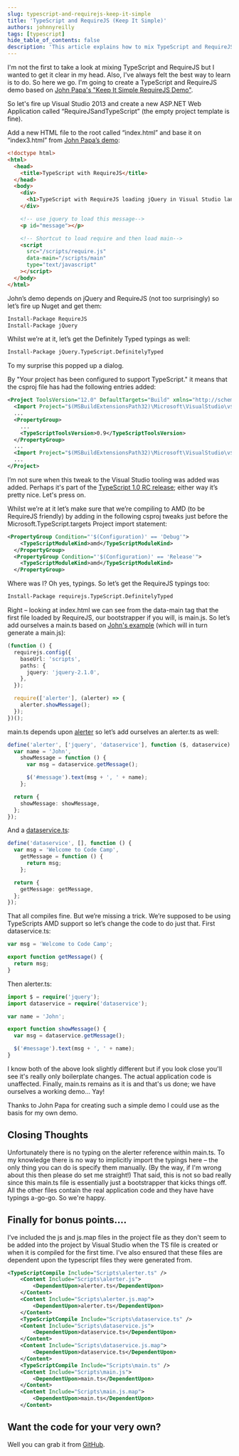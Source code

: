 ```yaml
---
slug: typescript-and-requirejs-keep-it-simple
title: 'TypeScript and RequireJS (Keep It Simple)'
authors: johnnyreilly
tags: [typescript]
hide_table_of_contents: false
description: 'This article explains how to mix TypeScript and RequireJS, gives examples of the code changes needed, and shows how to create a demo.'
---
```


I'm not the first to take a look at mixing TypeScript and RequireJS but I wanted to get it clear in my head. Also, I've always felt the best way to learn is to do. So here we go. I'm going to create a TypeScript and RequireJS demo based on [John Papa's "Keep It Simple RequireJS Demo"](https://github.com/johnpapa/kis-requirejs-demo/).

<!--truncate-->

So let's fire up Visual Studio 2013 and create a new ASP.NET Web Application called “RequireJSandTypeScript” (the empty project template is fine).

Add a new HTML file to the root called “index.html” and base it on “index3.html” from [John Papa’s demo](https://github.com/johnpapa/kis-requirejs-demo/blob/master/ModularDemo/index3.html):

```html
<!doctype html>
<html>
  <head>
    <title>TypeScript with RequireJS</title>
  </head>
  <body>
    <div>
      <h1>TypeScript with RequireJS loading jQuery in Visual Studio land</h1>
    </div>

    <!-- use jquery to load this message-->
    <p id="message"></p>

    <!-- Shortcut to load require and then load main-->
    <script
      src="/scripts/require.js"
      data-main="/scripts/main"
      type="text/javascript"
    ></script>
  </body>
</html>
```

John’s demo depends on jQuery and RequireJS (not too surprisingly) so let’s fire up Nuget and get them:

```ps
Install-Package RequireJS
Install-Package jQuery
```

Whilst we’re at it, let’s get the Definitely Typed typings as well:

```ps
Install-Package jQuery.TypeScript.DefinitelyTyped
```

To my surprise this popped up a dialog.

By "Your project has been configured to support TypeScript." it means that the csproj file has had the following entries added:

```xml
<Project ToolsVersion="12.0" DefaultTargets="Build" xmlns="http://schemas.microsoft.com/developer/msbuild/2003">
  <Import Project="$(MSBuildExtensionsPath32)\Microsoft\VisualStudio\v$(VisualStudioVersion)\TypeScript\Microsoft.TypeScript.Default.props" Condition="Exists('$(MSBuildExtensionsPath32)\Microsoft\VisualStudio\v$(VisualStudioVersion)\TypeScript\Microsoft.TypeScript.Default.props')" />
  ...
  <PropertyGroup>
    ...
    <TypeScriptToolsVersion>0.9</TypeScriptToolsVersion>
  </PropertyGroup>
  ...
  <Import Project="$(MSBuildExtensionsPath32)\Microsoft\VisualStudio\v$(VisualStudioVersion)\TypeScript\Microsoft.TypeScript.targets" Condition="Exists('$(MSBuildExtensionsPath32)\Microsoft\VisualStudio\v$(VisualStudioVersion)\TypeScript\Microsoft.TypeScript.targets')" />
  ...
</Project>
```

I’m not sure when this tweak to the Visual Studio tooling was added was added. Perhaps it's part of the [TypeScript 1.0 RC release](https://blogs.msdn.com/b/typescript/archive/2014/02/25/announcing-typescript-1-0rc.aspx); either way it’s pretty nice. Let's press on.

Whilst we’re at it let’s make sure that we’re compiling to AMD (to be RequireJS friendly) by adding in the following csproj tweaks just before the Microsoft.TypeScript.targets Project import statement:

```xml
<PropertyGroup Condition="'$(Configuration)' == 'Debug'">
    <TypeScriptModuleKind>amd</TypeScriptModuleKind>
  </PropertyGroup>
  <PropertyGroup Condition="'$(Configuration)' == 'Release'">
    <TypeScriptModuleKind>amd</TypeScriptModuleKind>
  </PropertyGroup>
```

Where was I? Oh yes, typings. So let’s get the RequireJS typings too:

```ps
Install-Package requirejs.TypeScript.DefinitelyTyped
```

Right – looking at index.html we can see from the data-main tag that the first file loaded by RequireJS, our bootstrapper if you will, is main.js. So let’s add ourselves a main.ts based on [John's example](https://github.com/johnpapa/kis-requirejs-demo/blob/master/ModularDemo/Scripts3/main.js) (which will in turn generate a main.js):

```ts
(function () {
  requirejs.config({
    baseUrl: 'scripts',
    paths: {
      jquery: 'jquery-2.1.0',
    },
  });

  require(['alerter'], (alerter) => {
    alerter.showMessage();
  });
})();
```

main.ts depends upon [alerter](https://github.com/johnpapa/kis-requirejs-demo/blob/master/ModularDemo/Scripts3/alerter.js) so let’s add ourselves an alerter.ts as well:

```ts
define('alerter', ['jquery', 'dataservice'], function ($, dataservice) {
  var name = 'John',
    showMessage = function () {
      var msg = dataservice.getMessage();

      $('#message').text(msg + ', ' + name);
    };

  return {
    showMessage: showMessage,
  };
});
```

And a [dataservice.ts](https://github.com/johnpapa/kis-requirejs-demo/blob/master/ModularDemo/Scripts3/dataservice.js):

```ts
define('dataservice', [], function () {
  var msg = 'Welcome to Code Camp',
    getMessage = function () {
      return msg;
    };

  return {
    getMessage: getMessage,
  };
});
```

That all compiles fine. But we’re missing a trick. We’re supposed to be using TypeScripts AMD support so let’s change the code to do just that. First dataservice.ts:

```ts
var msg = 'Welcome to Code Camp';

export function getMessage() {
  return msg;
}
```

Then alerter.ts:

```ts
import $ = require('jquery');
import dataservice = require('dataservice');

var name = 'John';

export function showMessage() {
  var msg = dataservice.getMessage();

  $('#message').text(msg + ', ' + name);
}
```

I know both of the above look slightly different but if you look close you'll see it's really only boilerplate changes. The actual application code is unaffected. Finally, main.ts remains as it is and that's us done; we have ourselves a working demo... Yay!

Thanks to John Papa for creating such a simple demo I could use as the basis for my own demo.

## Closing Thoughts

Unfortunately there is no typing on the alerter reference within main.ts. To my knowledge there is no way to implicitly import the typings here – the only thing you can do is specify them manually. (By the way, if I'm wrong about this then please do set me straight!) That said, this is not so bad really since this main.ts file is essentially just a bootstrapper that kicks things off. All the other files contain the real application code and they have have typings a-go-go. So we're happy.

## Finally for bonus points....

I’ve included the js and js.map files in the project file as they don't seem to be added into the project by Visual Studio when the TS file is created or when it is compiled for the first time. I've also ensured that these files are dependent upon the typescript files they were generated from.

```xml
<TypeScriptCompile Include="Scripts\alerter.ts" />
    <Content Include="Scripts\alerter.js">
        <DependentUpon>alerter.ts</DependentUpon>
    </Content>
    <Content Include="Scripts\alerter.js.map">
        <DependentUpon>alerter.ts</DependentUpon>
    </Content>
    <TypeScriptCompile Include="Scripts\dataservice.ts" />
    <Content Include="Scripts\dataservice.js">
        <DependentUpon>dataservice.ts</DependentUpon>
    </Content>
    <Content Include="Scripts\dataservice.js.map">
        <DependentUpon>dataservice.ts</DependentUpon>
    </Content>
    <TypeScriptCompile Include="Scripts\main.ts" />
    <Content Include="Scripts\main.js">
        <DependentUpon>main.ts</DependentUpon>
    </Content>
    <Content Include="Scripts\main.js.map">
        <DependentUpon>main.ts</DependentUpon>
    </Content>
```

## Want the code for your very own?

Well you can grab it from [GitHub](https://github.com/johnnyreilly/RequireJSandTypeScript).
